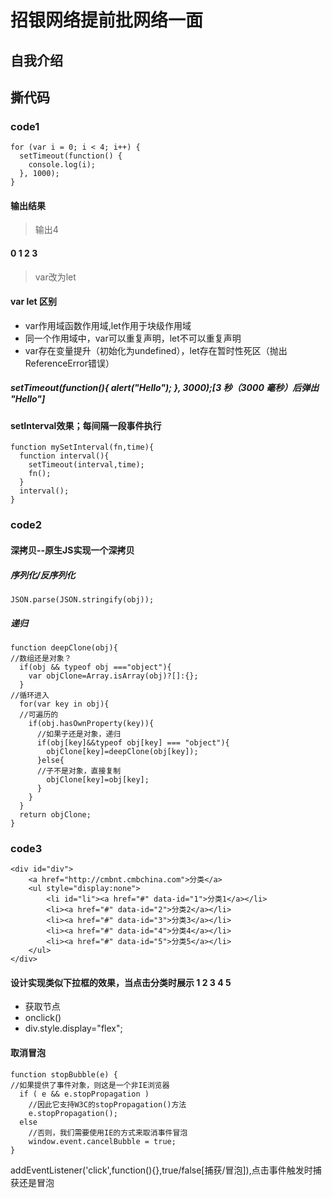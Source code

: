 # 招银网络提前批网络一面
## 自我介绍  
## 撕代码  
### code1  
```
for (var i = 0; i < 4; i++) {
  setTimeout(function() {
    console.log(i);
  }, 1000);
}
````
#### 输出结果 
> 输出4  
#### 0 1 2 3  
> var改为let   
#### var let 区别   
- var作用域函数作用域,let作用于块级作用域   
- 同一个作用域中，var可以重复声明，let不可以重复声明   
- var存在变量提升（初始化为undefined），let存在暂时性死区（抛出ReferenceError错误）   
##### setTimeout(function(){ alert("Hello"); }, 3000);[3 秒（3000 毫秒）后弹出 "Hello"]  
#### setInterval效果；每间隔一段事件执行  
```
function mySetInterval(fn,time){
  function interval(){
    setTimeout(interval,time);
    fn();
  }
  interval();
}
```
### code2   
#### 深拷贝--原生JS实现一个深拷贝  
##### 序列化/反序列化   
```
JSON.parse(JSON.stringify(obj));
```
##### 递归  
```
function deepClone(obj){
//数组还是对象？
  if(obj && typeof obj ==="object"){
    var objClone=Array.isArray(obj)?[]:{};
  }
//循环进入
  for(var key in obj){
  //可遍历的
    if(obj.hasOwnProperty(key)){
      //如果子还是对象，递归
      if(obj[key]&&typeof obj[key] === "object"){
        objClone[key]=deepClone(obj[key]);
      }else{
      //子不是对象，直接复制
        objClone[key]=obj[key];
      }
    }
  }
  return objClone;
}
```
### code3  
```
<div id="div">
    <a href="http://cmbnt.cmbchina.com">分类</a>
    <ul style="display:none">
        <li id="li"><a href="#" data-id="1">分类1</a></li>
        <li><a href="#" data-id="2">分类2</a></li>
        <li><a href="#" data-id="3">分类3</a></li>
        <li><a href="#" data-id="4">分类4</a></li>
        <li><a href="#" data-id="5">分类5</a></li>
    </ul>
</div>
```
#### 设计实现类似下拉框的效果，当点击分类时展示 1 2 3 4 5 
- 获取节点  
- onclick()  
- div.style.display="flex";
#### 取消冒泡 
```
function stopBubble(e) { 
//如果提供了事件对象，则这是一个非IE浏览器 
  if ( e && e.stopPropagation ) 
    //因此它支持W3C的stopPropagation()方法 
    e.stopPropagation(); 
  else 
    //否则，我们需要使用IE的方式来取消事件冒泡 
    window.event.cancelBubble = true; 
}
```
addEventListener('click',function(){},true/false[捕获/冒泡]),点击事件触发时捕获还是冒泡   
